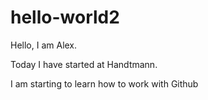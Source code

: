 # hello-world2

Hello, I am Alex. 

Today I have started at Handtmann.

I am starting to learn how to work with Github
